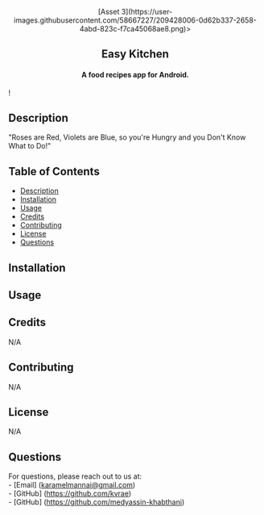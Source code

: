<p align="center">[Asset 3](https://user-images.githubusercontent.com/58667227/209428006-0d62b337-2658-4abd-823c-f7ca45068ae8.png)></p> 
<h2 align="center"><b>Easy Kitchen</b></h2>
<h4 align="center">A food recipes app for Android.</h4>!


  ## Description

"Roses are Red, Violets are Blue, so you're Hungry and you Don't Know What to Do!"

  ## Table of Contents
  - [Description](#description)
  - [Installation](#installation)
  - [Usage](#usage)
  - [Credits](#credits)
  - [Contributing](#contributing)
  - [License](#license)
  - [Questions](#questions)

  ## Installation
 

  ## Usage

  ## Credits
  N/A

  ## Contributing
  N/A

  ## License
  N/A

  ## Questions

  For questions, please reach out to us at: <br>
    - [Email] (karamelmannai@gmail.com) <br>
    - [GitHub] (https://github.com/kvrae) <br>
    - [GitHub] (https://github.com/medyassin-khabthani)

